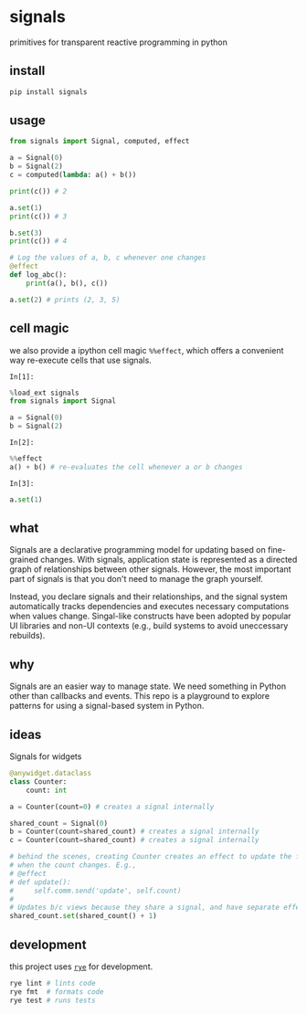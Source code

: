 # signals

primitives for transparent reactive programming in python

## install

```python
pip install signals
```

## usage

```python
from signals import Signal, computed, effect

a = Signal(0)
b = Signal(2)
c = computed(lambda: a() + b())

print(c()) # 2

a.set(1)
print(c()) # 3

b.set(3)
print(c()) # 4

# Log the values of a, b, c whenever one changes
@effect
def log_abc():
    print(a(), b(), c())

a.set(2) # prints (2, 3, 5)
```

## cell magic

we also provide a ipython cell magic `%%effect`, which offers a convenient way
re-execute cells that use signals.

`In[1]:`

```python
%load_ext signals
from signals import Signal

a = Signal(0)
b = Signal(2)
```

`In[2]:`

```python
%%effect
a() + b() # re-evaluates the cell whenever a or b changes
```

`In[3]:`

```python
a.set(1)
```


## what

Signals are a declarative programming model for updating based on fine-grained
changes. With signals, application state is represented as a directed graph of
relationships between other signals. However, the most important part of
signals is that you don't need to manage the graph yourself.

Instead, you declare signals and their relationships, and the signal system
automatically tracks dependencies and executes necessary computations when
values change. Singal-like constructs have been adopted by popular UI libraries
and non-UI contexts (e.g., build systems to avoid uneccessary rebuilds).

## why

Signals are an easier way to manage state. We need something in Python other
than callbacks and events. This repo is a playground to explore patterns for
using a signal-based system in Python.

## ideas

Signals for widgets

```py
@anywidget.dataclass
class Counter:
    count: int

a = Counter(count=0) # creates a signal internally

shared_count = Signal(0)
b = Counter(count=shared_count) # creates a signal internally
c = Counter(count=shared_count) # creates a signal internally

# behind the scenes, creating Counter creates an effect to update the frontend view
# when the count changes. E.g.,
# @effect
# def update():
#     self.comm.send('update', self.count)
#
# Updates b/c views because they share a signal, and have separate effects
shared_count.set(shared_count() + 1)
```

## development

this project uses [`rye`](https://rye-up.com/) for development.

```sh
rye lint # lints code
rye fmt  # formats code
rye test # runs tests
```
